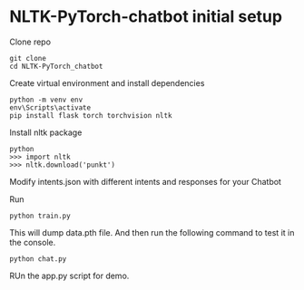 # NLTK-PyTorch-chatbot initial setup

Clone repo
```
git clone 
cd NLTK-PyTorch_chatbot
```

Create virtual environment and install dependencies
```
python -m venv env
env\Scripts\activate
pip install flask torch torchvision nltk
```

Install nltk package
```
python
>>> import nltk
>>> nltk.download('punkt')
```

Modify intents.json with different intents and responses for your Chatbot

Run
```
python train.py
```

This will dump data.pth file. And then run the following command to test it in the console.
```
python chat.py
```

RUn the app.py script for demo.
